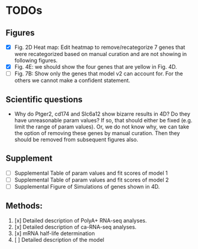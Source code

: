 # TODOs

## Figures
* [x] Fig. 2D Heat map: Edit heatmap to remove/recategorize 7 genes that were recategorized based on manual curation and are not showing in following figures.
* [x] Fig. 4E: we should show the four genes that are yellow in Fig. 4D.
* [ ] Fig. 7B: Show only the genes that model v2 can account for. For the others we cannot make a confident statement.

## Scientific questions
* Why do Ptger2, cd174 and Slc6a12 show bizarre results in 4D? Do they have unreasonable param values? If so, that should either be fixed (e.g. limit the range of param values). Or, we do not know why, we can take the option of removing these genes by manual curation. Then they should be removed from subsequent figures also.

## Supplement
- [ ] Supplemental Table of param values and fit scores of model 1 
- [ ] Supplemental Table of param values and fit scores of model 2 
- [ ] Supplemental Figure of Simulations of genes shown in 4D.

## Methods:
1. [x] Detailed description of PolyA+ RNA-seq analyses. 
2. [x] Detailed description of ca-RNA-seq analyses.
3. [x] mRNA half-life determination
4. [ ] Detailed description of the model